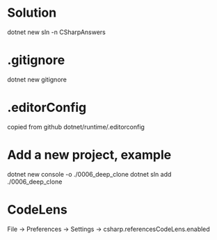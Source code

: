 # Solution
dotnet new sln -n CSharpAnswers  

# .gitignore
dotnet new gitignore

# .editorConfig
copied from github dotnet/runtime/.editorconfig

# Add a new project, example
dotnet new console -o ./0006_deep_clone
dotnet sln add ./0006_deep_clone

# CodeLens
File -> Preferences -> Settings -> csharp.referencesCodeLens.enabled